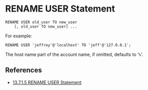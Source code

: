 # RENAME USER Statement

```
RENAME USER old_user TO new_user
    [, old_user TO new_user] ...
```
For example:
```
RENAME USER 'jeffrey'@'localhost' TO 'jeff'@'127.0.0.1';
```
The host name part of the account name, if omitted, defaults to '`%`'.

## References
- [13.7.1.5 RENAME USER Statement](https://dev.mysql.com/doc/refman/5.6/en/rename-user.html)